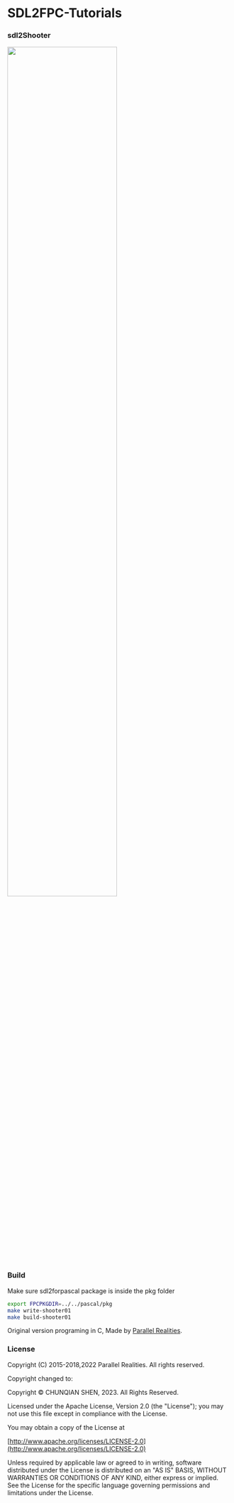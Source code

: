 
# SDL2FPC-Tutorials

### sdl2Shooter

<img src="./sdl2Shooter/Shooter.png" style="width: 70%;" />

### Build

Make sure sdl2forpascal package is inside the pkg folder  
```bash
export FPCPKGDIR=../../pascal/pkg
make write-shooter01
make build-shooter01
```

Original version programing in C, Made by [Parallel Realities](https://www.parallelrealities.co.uk).

### License

Copyright (C) 2015-2018,2022 Parallel Realities. All rights reserved.

Copyright changed to:

Copyright © CHUNQIAN SHEN, 2023. All Rights Reserved.

Licensed under the Apache License, Version 2.0 (the "License"); you may not use this file except in compliance with the License.

You may obtain a copy of the License at

[http://www.apache.org/licenses/LICENSE-2.0](http://www.apache.org/licenses/LICENSE-2.0)

Unless required by applicable law or agreed to in writing, software distributed under the License is distributed on an "AS IS" BASIS, WITHOUT WARRANTIES OR CONDITIONS OF ANY KIND, either express or implied.  See the License for the specific language governing permissions and limitations under the License.
